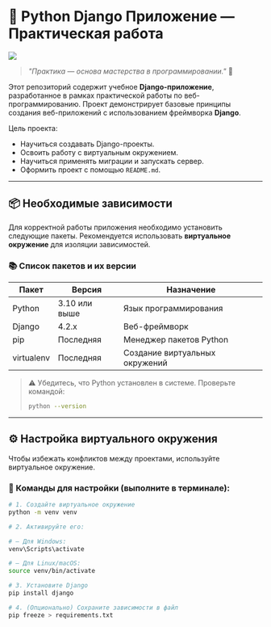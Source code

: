 # 🐍 Python Django Приложение — Практическая работа

![](https://blueshelltech.com/media/2021/05/python-django.jpg)

> _"Практика — основа мастерства в программировании."_ 💬

Этот репозиторий содержит учебное **Django-приложение**, разработанное в рамках практической работы по веб-программированию. Проект демонстрирует базовые принципы создания веб-приложений с использованием фреймворка **Django**.

Цель проекта:
- Научиться создавать Django-проекты.
- Освоить работу с виртуальным окружением.
- Научиться применять миграции и запускать сервер.
- Оформить проект с помощью `README.md`.

---

## 📦 Необходимые зависимости

Для корректной работы приложения необходимо установить следующие пакеты. Рекомендуется использовать **виртуальное окружение** для изоляции зависимостей.

### 📚 Список пакетов и их версии

| Пакет        | Версия       | Назначение                          |
|-------------|--------------|-------------------------------------|
| Python      | 3.10 или выше | Язык программирования               |
| Django      | 4.2.x         | Веб-фреймворк                       |
| pip         | Последняя     | Менеджер пакетов Python             |
| virtualenv  | Последняя     | Создание виртуальных окружений     |

> ⚠️ Убедитесь, что Python установлен в системе. Проверьте командой:
> ```bash
> python --version
> ```

---

## ⚙️ Настройка виртуального окружения

Чтобы избежать конфликтов между проектами, используйте виртуальное окружение.

### 🔧 Команды для настройки (выполните в терминале):

```bash
# 1. Создайте виртуальное окружение
python -m venv venv

# 2. Активируйте его:

# — Для Windows:
venv\Scripts\activate

# — Для Linux/macOS:
source venv/bin/activate

# 3. Установите Django
pip install django

# 4. (Опционально) Сохраните зависимости в файл
pip freeze > requirements.txt
